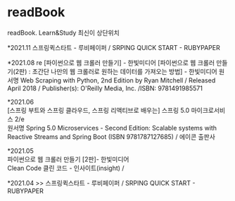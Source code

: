 # readBook
readBook. Learn&amp;Study
최신이 상단위치  



*2021.11
스프링퀵스타트 - 루비페이퍼 / SRPING QUICK START - RUBYPAPER


*2021.08 re
[파이썬으로 웹 크롤러 만들기] - 한빛미디어
[파이썬으로 웹 크롤러 만들기(2판) : 초간단 나만의 웹 크롤러로 원하는 데이터를 가져오는 방법] - 한빛미디어
원서명 Web Scraping with Python, 2nd Edition by Ryan Mitchell / Released April 2018 / Publisher(s): O'Reilly Media, Inc. /ISBN: 9781491985571


*2021.06  
[스프링 부트와 스프링 클라우드, 스프링 리액티브로 배우는] 스프링 5.0 마이크로서비스 2/e  
원서명 Spring 5.0 Microservices - Second Edition: Scalable systems with Reactive Streams and Spring Boot (ISBN 9781787127685)  / 에이콘 출판사


*2021.05  
파이썬으로 웹 크롤러 만들기 \[2판\]- 한빛미디어  
Clean Code 클린 코드 - 인사이트(insight) /



*2021.04  >> 
스프링퀵스타트 - 루비페이퍼 / SRPING QUICK START - RUBYPAPER





